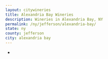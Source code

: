 ```yaml
---
layout: citywineries
title: Alexandria Bay Wineries
description: Wineries in Alexandria Bay, NY
permalink: /ny/jefferson/alexandria-bay/
state: ny
county: jefferson
city: alexandria bay
---
```

-
